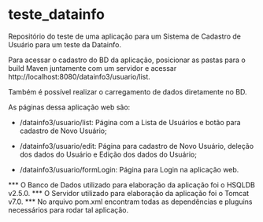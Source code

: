 # teste_datainfo
Repositório do teste de uma aplicação para um Sistema de Cadastro de Usuário para um teste da Datainfo.

Para acessar o cadastro do BD da aplicação, posicionar as pastas para o build Maven juntamente com um servidor e acessar http://localhost:8080/datainfo3/usuario/list.

Também é possível realizar o carregamento de dados diretamente no BD.

As páginas dessa aplicação web são:

- /datainfo3/usuario/list: Página com a Lista de Usuários e botão para cadastro de Novo Usuário;

- /datainfo3/usuario/edit: Página para cadastro de Novo Usuário, deleção dos dados do Usuário e Edição dos dados do Usuário;

- /datainfo3/usuario/formLogin: Página para Login na aplicação web.

*** O Banco de Dados utilizado para elaboração da aplicação foi o HSQLDB v2.5.0.
*** O Servidor utilizado para elaboração da aplicação foi o Tomcat v7.0.
*** No arquivo pom.xml encontram todas as dependências e pluguins necessários para rodar tal aplicação.
